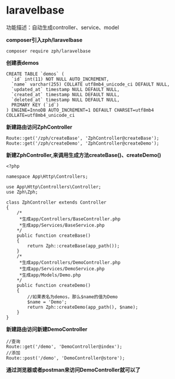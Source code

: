 # laravelbase
功能描述：自动生成controller、service、model

**composer引入zph/laravelbase**
```
composer require zph/laravelbase
```
**创建表demos**
```
CREATE TABLE `demos` (
  `id` int(11) NOT NULL AUTO_INCREMENT,
  `name` varchar(255) COLLATE utf8mb4_unicode_ci DEFAULT NULL,
  `updated_at` timestamp NULL DEFAULT NULL,
  `created_at` timestamp NULL DEFAULT NULL,
  `deleted_at` timestamp NULL DEFAULT NULL,
  PRIMARY KEY (`id`)
) ENGINE=InnoDB AUTO_INCREMENT=1 DEFAULT CHARSET=utf8mb4 COLLATE=utf8mb4_unicode_ci
```
**新建路由访问ZphController**
```
Route::get('/zph/createBase', 'ZphController@createBase');
Route::get('/zph/createDemo', 'ZphController@createDemo');
```

**新建ZphController,来调用生成方法createBase()、createDemo()**
```
<?php

namespace App\Http\Controllers;

use App\Http\Controllers\Controller;
use Zph\Zph;

class ZphController extends Controller
{
    /*
     *生成app/Controllers/BaseController.php
     *生成app/Services/BaseService.php
    */
    public function createBase()
    {
        return Zph::createBase(app_path());
    }
    /*
     *生成app/Controllers/DemoController.php
     *生成app/Services/DemoService.php
     *生成app/Models/Demo.php
    */
    public function createDemo()
    {
        //如果表名为demos，那么$name的值为Demo
        $name = 'Demo';
        return Zph::createDemo(app_path(), $name);
    }
}
```
**新建路由访问新建DemoController**
```
//查询
Route::get('/demo', 'DemoController@index');
//添加
Route::post('/demo', 'DemoController@store');
```
**通过浏览器或者postman来访问DemoController就可以了**
